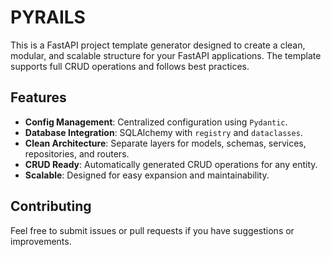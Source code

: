 # PYRAILS
<!-- # FastAPI Project Template Generator -->

This is a FastAPI project template generator designed to create a clean, modular, and scalable structure for your FastAPI applications. The template supports full CRUD operations and follows best practices.

## Features

- **Config Management**: Centralized configuration using `Pydantic`.
- **Database Integration**: SQLAlchemy with `registry` and `dataclasses`.
- **Clean Architecture**: Separate layers for models, schemas, services, repositories, and routers.
- **CRUD Ready**: Automatically generated CRUD operations for any entity.
- **Scalable**: Designed for easy expansion and maintainability.


## Contributing
Feel free to submit issues or pull requests if you have suggestions or improvements.

